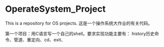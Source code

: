 # OperateSystem_Project
This is a repository for OS projects. 这是一个操作系统大作业的有关代码。

第一个项目：用C语言写一个自己的shell。要求实现功能主要有：
history历史命令、管道、重定向、cd、exit、
